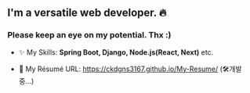 ## I'm a versatile web developer. 🔥

### Please keep an eye on my potential. Thx :)

- ✨ My Skills: **Spring Boot, Django, Node.js(React, Next)** etc.

- 📃 My Résumé URL: https://ckdgns3167.github.io/My-Resume/ (🛠개발 중...)
